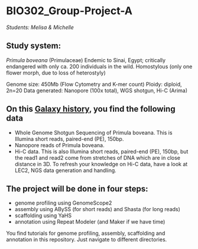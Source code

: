 # BIO302_Group-Project-A

*Students: Melisa & Michelle*

## Study system:
*Primula boveana* (Primulaceae)
Endemic to Sinai, Egypt; critically endangered with only ca. 200 individuals in the wild. Homostylous (only one flower morph, due to loss of heterostyly)

Genome size: 450Mb (Flow Cytometry and K-mer count)
Ploidy: diploid, 2n=20
Data generated: Nanopore (100x total), WGS shotgun, Hi-C (Arima) 


## On this [Galaxy history](), you find the following data

- Whole  Genome Shotgun Sequencing of Primula boveana. This is Illumina short reads, paired-end (PE), 150bp.
- Nanopore reads of Primula boveana.
- Hi-C data. This is also Illumina short reads, paired-end (PE), 150bp, but the read1 and read2 come from stretches of DNA which are in close distance in 3D. 
To refresh your knowledge on Hi-C data, have a look at LEC2, NGS data generation and handling.

## The project will be done in four steps:
- genome profiling using GenomeScope2
- assembly using ABySS (for short reads) and Shasta (for long reads)
- scaffolding using YaHS
- annotation using Repeat Modeler (and Maker if we have time)

You find tutorials for genome profiling, assembly, scaffolding and annotation in this repository. Just navigate to different directories.


